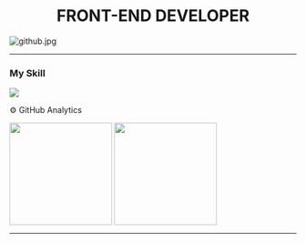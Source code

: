 
<h1 align="center" >FRONT-END DEVELOPER</h1 >

![github.jpg](https://i.postimg.cc/P5PPLVFr/github.jpg)
<hr>


### My Skill
<img src="https://skillicons.dev/icons?i=js,html,css,ts,react,tailwind,astro,)](https://skillicons.dev" >

⚙️ GitHub Analytics
<div >
  <img height="180em" align="center"  src="https://github-readme-stats.vercel.app/api?username=MarcosApodaca&theme=dark&show_icons=true&hide_border=true&count_private=true&bg_color=26221"/>
  <img height="180em" align="center"  src="https://github-readme-stats.vercel.app/api/top-langs/?username=MarcosApodaca&theme=dark&show_icons=true&hide_border=true&layout=compact&bg_color=#26221f"/>
</div>
<hr>
